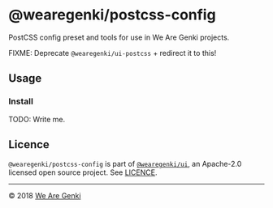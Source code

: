 # @wearegenki/postcss-config

PostCSS config preset and tools for use in We Are Genki projects.

FIXME: Deprecate `@wearegenki/ui-postcss` + redirect it to this!

## Usage

### Install

TODO: Write me.

## Licence

`@wearegenki/postcss-config` is part of [`@wearegenki/ui`](https://github.com/WeAreGenki/ui), an Apache-2.0 licensed open source project. See [LICENCE](https://github.com/WeAreGenki/ui/blob/master/LICENCE).

-----

© 2018 [We Are Genki](https://wearegenki.com)
